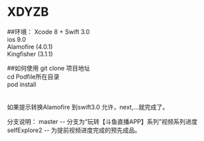 # XDYZB

##环境：
Xcode 8 + Swift 3.0 <br/>
ios 9.0 <br/>
Alamofire (4.0.1) <br/>
Kingfisher (3.1.1) <br/>

##如何使用
git clone 项目地址 <br/>
cd Podfile所在目录 <br/>
pod install <br/>
<br/><br/>
如果提示转换Alamofire 到swift3.0 允许，next,...就完成了。


分支说明：
master        -- 分支为“玩转【斗鱼直播APP】系列”视频系列进度
selfExplore2  -- 为提前视频进度完成的预先成品。
